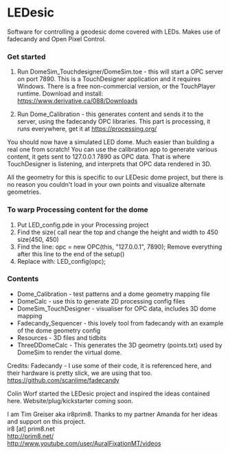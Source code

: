 LEDesic
=======

Software for controlling a geodesic dome covered with LEDs. Makes use of fadecandy and Open Pixel Control.

### Get started

1. Run DomeSim_Touchdesigner/DomeSim.toe - this will start a OPC server on port 7890.
	This is a TouchDesigner application and it requires Windows. There is a free non-commercial version, or the TouchPlayer runtime. Download and install: https://www.derivative.ca/088/Downloads

2. Run Dome_Calibration - this generates content and sends it to the server, using the fadecandy OPC libraries. This part is processing, it runs everywhere, get it at https://processing.org/

You should now have a simulated LED dome. Much easier than building a real one from scratch! You can use the calibration app to generate various content, it gets sent to 127.0.0.1 7890 as OPC data. That is where TouchDesigner is listening, and interprets that OPC data rendered in 3D.

All the geometry for this is specific to our LEDesic dome project, but there is no reason you couldn't load in your own points and visualize alternate geometries.

### To warp Processing content for the dome

1. Put LED\_config.pde in your Processing project
2. Find the size( call near the top and change the height and width to 450
	size(450, 450<there might be another arg here>)
3. Find the line: opc = new OPC(this, "127.0.0.1", 7890);
	Remove everything after this line to the end of the setup()
4. Replace with:
	LED_config(opc);

### Contents

* Dome\_Calibration - test patterns and a dome geometry mapping file
* DomeCalc - use this to generate 2D processing config files
* DomeSim\_TouchDesigner - visualiser for OPC data, includes 3D dome mapping
* Fadecandy_Sequencer - this lovely tool from fadecandy with an example of the dome geometry config
* Resources - 3D files and tidbits
* ThreeDDomeCalc - This generates the 3D geometry (points.txt) used by DomeSim to render the virtual dome.

Credits:
Fadecandy - I use some of their code, it is referenced here, and their 
hardware is pretty slick, we are using that too.
https://github.com/scanlime/fadecandy

Colin Worf started the LEDesic project and inspired the ideas contained here. Website/plug/kickstarter coming soon.

I am Tim Greiser aka ir8prim8. Thanks to my partner Amanda for her ideas and support on this project.   
ir8 [at] prim8.net   
http://prim8.net/   
http://www.youtube.com/user/AuralFixationMT/videos

